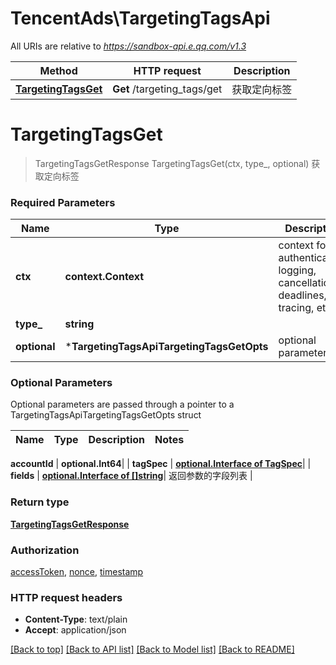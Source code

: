 # TencentAds\TargetingTagsApi

All URIs are relative to *https://sandbox-api.e.qq.com/v1.3*

Method | HTTP request | Description
------------- | ------------- | -------------
[**TargetingTagsGet**](TargetingTagsApi.md#TargetingTagsGet) | **Get** /targeting_tags/get | 获取定向标签


# **TargetingTagsGet**
> TargetingTagsGetResponse TargetingTagsGet(ctx, type_, optional)
获取定向标签

### Required Parameters

Name | Type | Description  | Notes
------------- | ------------- | ------------- | -------------
 **ctx** | **context.Context** | context for authentication, logging, cancellation, deadlines, tracing, etc.
  **type_** | **string**|  | 
 **optional** | ***TargetingTagsApiTargetingTagsGetOpts** | optional parameters | nil if no parameters

### Optional Parameters
Optional parameters are passed through a pointer to a TargetingTagsApiTargetingTagsGetOpts struct

Name | Type | Description  | Notes
------------- | ------------- | ------------- | -------------

 **accountId** | **optional.Int64**|  | 
 **tagSpec** | [**optional.Interface of TagSpec**](TagSpec.md)|  | 
 **fields** | [**optional.Interface of []string**](string.md)| 返回参数的字段列表 | 

### Return type

[**TargetingTagsGetResponse**](TargetingTagsGetResponse.md)

### Authorization

[accessToken](../README.md#accessToken), [nonce](../README.md#nonce), [timestamp](../README.md#timestamp)

### HTTP request headers

 - **Content-Type**: text/plain
 - **Accept**: application/json

[[Back to top]](#) [[Back to API list]](../README.md#documentation-for-api-endpoints) [[Back to Model list]](../README.md#documentation-for-models) [[Back to README]](../README.md)

